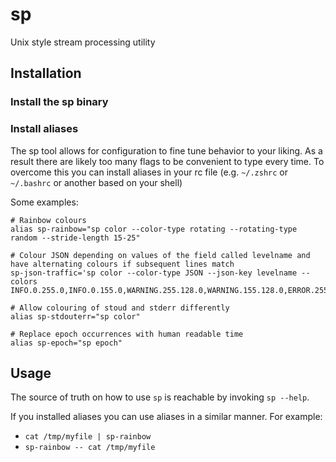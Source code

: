 # sp

 Unix style stream processing utility

## Installation

### Install the sp binary

### Install aliases

The sp tool allows for configuration to fine tune behavior to your liking. As a result there are likely too many flags to be convenient to type every time. To overcome this you can install aliases in your rc file (e.g. `~/.zshrc` or `~/.bashrc` or another based on your shell)

Some examples:

```
# Rainbow colours
alias sp-rainbow="sp color --color-type rotating --rotating-type random --stride-length 15-25"

# Colour JSON depending on values of the field called levelname and have alternating colours if subsequent lines match
sp-json-traffic='sp color --color-type JSON --json-key levelname --colors INFO.0.255.0,INFO.0.155.0,WARNING.255.128.0,WARNING.155.128.0,ERROR.255.0.0,ERROR.155.0.0'

# Allow colouring of stoud and stderr differently
alias sp-stdouterr="sp color"

# Replace epoch occurrences with human readable time
alias sp-epoch="sp epoch"
```

## Usage

The source of truth on how to use `sp` is reachable by invoking `sp --help`.

If you installed aliases you can use aliases in a similar manner. For example:
- `cat /tmp/myfile | sp-rainbow`
- `sp-rainbow -- cat /tmp/myfile`
